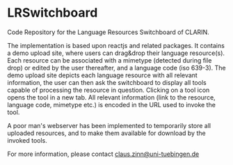 # LRSwitchboard
Code Repository for the Language Resources Switchboard of CLARIN.

The implementation is based upon reactjs and related packages. It contains a demo upload site,
where users can drag&drop their language resource(s). Each resource can be associated with a
mimetype (detected during file drop) or edited by the user thereafter, and a language code (iso
639-3). The demo upload site depicts each language resource with all relevant information, the user
can then ask the switchboard to display all tools capable of processing the resource in question.
Clicking on a tool icon opens the tool in a new tab. All relevant information (link to the
resource, language code, mimetype etc.) is encoded in the URL used to invoke the tool.

A poor man's webserver has been implemented to temporarily store all uploaded resources, and to
make them available for download by the invoked tools.

For more information, please contact claus.zinn@uni-tuebingen.de





